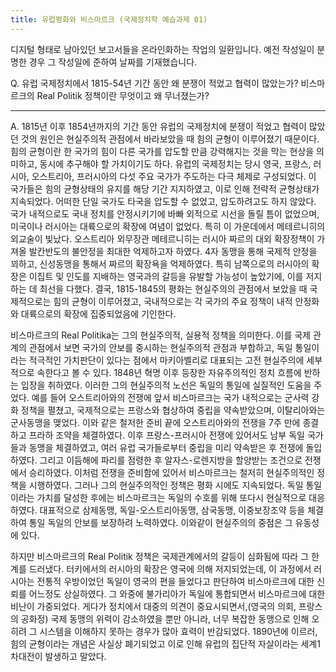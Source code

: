 ```yaml
---
title: 유럽평화와 비스마르크 (국제정치학 예습과제 01)
---
```


디지털 형태로 남아있던 보고서들을 온라인화하는 작업의 일환입니다. 예전 작성일이 분명한 경우 그 작성일에 준하여 날짜를 기재했습니다.

Q. 유럽 국제정치에서 1815-54년 기간 동안 왜 분쟁이 적었고 협력이 많았는가? 비스마르크의 Real Politik 정책이란 무엇이고 왜 무너졌는가?

---

A. 1815년 이후 1854년까지의 기간 동안 유럽의 국제정치에 분쟁이 적었고 협력이 많았던 것의 원인은 현실주의적 관점에서 바라보았을 때 힘의 균형이 이루어졌기 때문이다. 힘의 균형이란 한 국가의 힘이 다른 국가를 압도할 만큼 강력해지는 것을 막는 현상을 의미하고, 동시에 추구해야 할 가치이기도 하다. 유럽의 국제정치는 당시 영국, 프랑스, 러시아, 오스트리아, 프러시아의 다섯 주요 국가가 주도하는 다극 체제로 구성되었다. 이 국가들은 힘의 균형상태의 유지를 해당 기간 지지하였고, 이로 인해 전략적 균형상태가 지속되었다. 어떠한 단일 국가도 타국을 압도할 수 없었고, 압도하려고도 하지 않았다. 국가 내적으로도 국내 정치를 안정시키기에 바빠 외적으로 시선을 돌릴 틈이 없었으며, 미국이나 러시아는 대륙으로의 확장에 여념이 없었다. 특히 이 가운데에서 메테르니히의 외교술이 빛났다. 오스트리아 외무장관 메테르니히는 러시아 짜르의 대외 확장정책이 가져올 발칸반도의 불안정을 최대한 억제하고자 하였다. 4자 동맹을 통해 국제적 안정을 꾀하고, 신성동맹을 통해서 짜르의 확장욕을 억제하였다. 특히 남쪽으로의 러시아의 확장은 이집트 및 인도를 지배하는 영국과의 갈등을 유발할 가능성이 높았기에, 이를 저지하는 데 최선을 다했다. 결국, 1815-1845의 평화는 현실주의의 관점에서 보았을 때 국제적으로는 힘의 균형이 이루어졌고, 국내적으로는 각 국가의 주요 정책이 내적 안정화와 대륙으로의 확장에 집중되었음에 기인한다.

비스마르크의 Real Politika는 그의 현실주의적, 실용적 정책을 의미한다. 이를 국제 관계의 관점에서 보면 국가의 안보를 중시하는 현실주의적 관점과 부합하고, 독일 통일이라는 적극적인 가치판단이 있다는 점에서 마키아벨리로 대표되는 고전 현실주의에 세부적으로 속한다고 볼 수 있다. 1848년 혁명 이후 등장한 자유주의적인 정치 흐름에 반하는 입장을 취하였다. 이러한 그의 현실주의적 노선은 독일의 통일에 실질적인 도움을 주었다. 예를 들어 오스트리아와의 전쟁에 앞서 비스마르크는 국가 내적으로는 군사력 강화 정책을 펼쳤고, 국제적으로는 프랑스와 협상하여 중립을 약속받았으며, 이탈리아와는 군사동맹을 맺었다. 이와 같은 철저한 준비 끝에 오스트리아와의 전쟁을 7주 만에 종결하고 프라하 조약을 체결하였다. 이후 프랑스-프러시아 전쟁에 있어서도 남부 독일 국가들과 동맹을 체결하였고, 여러 유럽 국가들로부터 중립을 미리 약속받은 후 전쟁에 돌입하였다. 그리고 이듬해에 파리를 점령한 후 알자스-로렌지방을 할양받는 조건으로 전쟁에서 승리하였다. 이처럼 전쟁을 준비함에 있어서 비스마르크는 철저히 현실주의적인 정책을 시행하였다. 그러나 그의 현실주의적인 정책은 평화 시에도 지속되었다. 독일 통일이라는 가치를 달성한 후에는 비스마르크는 독일의 수호를 위해 또다시 현실적으로 대응하였다. 대표적으로 삼제동맹, 독일-오스트리아동맹, 삼국동맹, 이중보장조약 등을 체결하여 통일 독일의 안보를 보장하려 노력하였다. 이와같이 현실주의의 중점은 그 유동성에 있다.

하지만 비스마르크의 Real Politik 정책은 국제관계에서의 갈등이 심화됨에 따라 그 한계를 드러냈다. 터키에서의 러시아의 확장은 영국에 의해 저지되었는데, 이 과정에서 러시아는 전통적 우방이었던 독일이 영국의 편을 들었다고 판단하여 비스마르크에 대한 신뢰를 어느정도 상실하였다. 그 와중에 불가리아가 독일에 통합되면서 비스마르크에 대한 비난이 가중되었다. 게다가 정치에서 대중의 의견이 중요시되면서,(영국의 의회, 프랑스의 공화정) 국제 동맹의 위력이 감소하였을 뿐만 아니라, 너무 복잡한 동맹으로 인해 오히려 그 시스템을 이해하지 못하는 경우가 많아 효력이 반감되었다. 1890년에 이르러, 힘의 균형이라는 개념은 사실상 폐기되었고 이로 인해 유럽의 집단적 자살이라는 세계1차대전이 발생하고 말았다.
